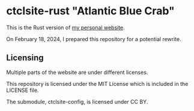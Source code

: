 # ctclsite-rust "Atlantic Blue Crab"
This is the Rust version of [my personal website](https://ctcl-tech.com/). 

On February 18, 2024, I prepared this repository for a potential rewrite.

## Licensing
Multiple parts of the website are under different licenses.

This repository is licensed under the MIT License which is included in the LICENSE file.

The submodule, ctclsite-config, is licensed under CC BY.